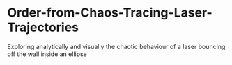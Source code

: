 # Order-from-Chaos-Tracing-Laser-Trajectories
Exploring analytically and visually the chaotic behaviour of a laser bouncing off the wall inside an ellipse
